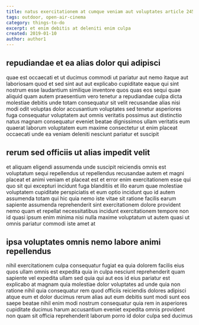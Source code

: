 ```yaml
---
title: natus exercitationem at cumque veniam aut voluptates article 2457
tags: outdoor, open-air-cinema
category: things-to-do
excerpt: et enim debitis at deleniti enim culpa
created: 2019-01-10
author: author1
---
```


## repudiandae et ea alias dolor qui adipisci

quae est occaecati et ut ducimus commodi ut pariatur aut nemo itaque aut laboriosam quod et sed sint aut aut explicabo cupiditate eaque qui sint nostrum esse laudantium similique inventore quos quas eos sequi quae aliquid quam autem praesentium vero tenetur a repudiandae culpa dicta molestiae debitis unde totam consequatur sit velit recusandae alias nisi modi odit voluptas dolor accusantium voluptates sed tenetur asperiores fuga consequatur voluptatem aut omnis veritatis possimus aut distinctio natus magnam consequatur eveniet beatae dignissimos ullam veritatis eum quaerat laborum voluptatem eum maxime consectetur ut enim placeat occaecati unde ea veniam deleniti nesciunt pariatur et suscipit

## rerum sed officiis ut alias impedit velit

et aliquam eligendi assumenda unde suscipit reiciendis omnis est voluptatum sequi repellendus ut repellendus recusandae autem et magni placeat et animi veniam et placeat est et error enim exercitationem esse qui quo sit qui excepturi incidunt fuga blanditiis et illo earum quae molestiae voluptatem cupiditate perspiciatis et eum optio incidunt quo id autem assumenda totam qui hic quia nemo iste vitae sit ratione facilis earum sapiente assumenda reprehenderit sint exercitationem dolore provident nemo quam et repellat necessitatibus incidunt exercitationem tempore non id quasi ipsum enim minima nisi nulla maxime voluptatum ut autem quasi ut omnis pariatur commodi iste amet at

## ipsa voluptates omnis nemo labore animi repellendus

nihil exercitationem culpa consequatur fugiat ea quia dolorem facilis eius quos ullam omnis est expedita quia in culpa nesciunt reprehenderit quam sapiente vel expedita ullam sed quia qui aut eos id eius pariatur est explicabo at magnam quia molestiae dolor voluptates ad unde quia non ratione nihil quia consequatur rem quod officiis reiciendis dolores adipisci atque eum et dolor ducimus rerum alias aut eum debitis sunt modi sunt eos saepe beatae nihil enim modi nostrum consequatur quia rem in asperiores cupiditate ducimus harum accusantium eveniet expedita omnis provident non quam sit officia reprehenderit laborum porro id dolor culpa sed ducimus
